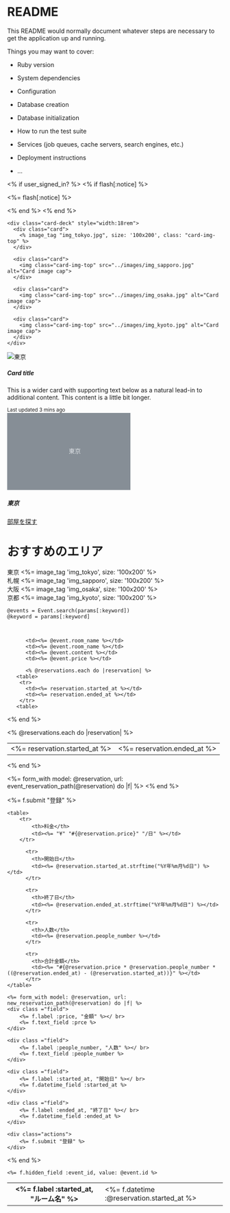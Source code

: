 # README

This README would normally document whatever steps are necessary to get the
application up and running.

Things you may want to cover:

* Ruby version

* System dependencies

* Configuration

* Database creation

* Database initialization

* How to run the test suite

* Services (job queues, cache servers, search engines, etc.)

* Deployment instructions

* ...

<div class="top-page">
  <% if user_signed_in? %> 
    <% if flash[:notice] %>
      <p class="notice"><%= flash[:notice] %></p>
    <% end %>
  <% end %>


    <div class="card-deck" style="width:18rem">
      <div class="card">
        <% image_tag "img_tokyo.jpg", size: '100x200', class: "card-img-top" %>
      </div>
   
      <div class="card">
        <img class="card-img-top" src="../images/img_sapporo.jpg" alt="Card image cap">
      </div>

      <div class="card">
        <img class="card-img-top" src="../images/img_osaka.jpg" alt="Card image cap">
      </div>

      <div class="card">
        <img class="card-img-top" src="../images/img_kyoto.jpg" alt="Card image cap">
      </div>
    </div>
  </div>


<div class="area-box">
<div class="container">

<div class="card-group">
  <div class="card">
    <img src="" class="card-img-top" alt="東京">
    <div class="card-body">
      <h5 class="card-title">Card title</h5>
      <p class="card-text">This is a wider card with supporting text below as a natural lead-in to additional content. This content is a little bit longer.</p>
    </div>
    <div class="card-footer">
      <small class="text-muted">Last updated 3 mins ago</small>
    </div>
  </div>





<div class="card" style="width: 18rem;">
  <svg class="bd-placeholder-img card-img-top" width="100%" height="180" xmlns="http://www.w3.org/2000/svg" 
              preserveAspectRatio="xMidYMid slice" focusable="false" role="img" aria-label="Placeholder: Image cap">
              <title>Placeholder</title><rect fill="#868e96" width="100%" height="100%"/>
              <text fill="#dee2e6" dy=".3em" x="50%" y="50%">東京</text></svg>
  <div class="card-body">
    <h5 class="card-title">東京</h5>
    <a href="#" class="btn btn-primary">部屋を探す</a>
  </div>
</div>



  <div class="panel-area row m-5">
    <h1 class="section-title">おすすめのエリア</h1>
    <div class="panel-item col-lg-3 col-6">
     <span>東京</span>
     <%= image_tag 'img_tokyo', size: '100x200' %>
    </div>
    <div class="panel-item col-lg-3 col-6">
    <span>札幌</span>
      <%= image_tag 'img_sapporo', size: '100x200' %>
    </div>
    <div class="panel-item col-lg-3 col-6">
    <span>大阪</span>
      <%= image_tag 'img_osaka', size: '100x200' %>
    </div>
    <div class="panel-item col-lg-3 col-6">
    <span>京都</span>
     <%= image_tag 'img_kyoto', size: '100x200' %>
    </div>
  </div>
  </div>



    @events = Event.search(params[:keyword])
    @keyword = params[:keyword]



          <td><%= @event.room_name %></td>
          <td><%= @event.room_name %></td>
          <td><%= @event.content %></td>
          <td><%= @event.price %></td>

          <% @reservations.each do |reservation| %>
       <table>
        <tr>
          <td><%= reservation.started_at %></td>
          <td><%= reservation.ended_at %></td>
        </tr>
       <table>
<% end %>

<% @reservations.each do |reservation| %>
       <table>
        <tr>
          <td><%= reservation.started_at %></td>
          <td><%= reservation.ended_at %></td>
        </tr>
       <table>
<% end %>













<%= form_with model: @reservation, url: event_reservation_path(@reservation) do |f| %>
    <% end %>
  <div class="field">
            <tr>
                <th><%= f.label :started_at, "ルーム名" %></th>
                <td><%= f.datetime :@reservation.started_at %></td>
            </tr>
        </div>
<div class="actions">
        <%= f.submit "登録" %>
    </div>


    <table>   
        <tr>
            <th>料金</th>
            <td><%= "¥" "#{@reservation.price}" "/日" %></td>
        </tr>

          <tr>
            <th>開始日</th>
            <td><%= @reservation.started_at.strftime("%Y年%m月%d日") %></td>
          </tr>
   
          <tr>
            <th>終了日</th>
            <td><%= @reservation.ended_at.strftime("%Y年%m月%d日") %></td>
          </tr>

          <tr>
            <th>人数</th>
            <td><%= @reservation.people_number %></td>
          </tr>

          <tr>
            <th>合計金額</th>
            <td><%= "#{@reservation.price * @reservation.people_number * ((@reservation.ended_at) - (@reservation.started_at))}" %></td>
          </tr>
    </table>

    <%= form_with model: @reservation, url: new_reservation_path(@reservation) do |f| %>
    <div class ="field">
        <%= f.label :price, "金額" %></ br>
        <%= f.text_field :prce %>
    </div>

    <div class ="field">
        <%= f.label :people_number, "人数" %></ br>
        <%= f.text_field :people_number %>
    </div>

    <div class ="field">
        <%= f.label :started_at, "開始日" %></ br>
        <%= f.datetime_field :started_at %>
    </div>

    <div class ="field">
        <%= f.label :ended_at, "終了日" %></ br>
        <%= f.datetime_field :ended_at %>
    </div>

    <div class="actions">
        <%= f.submit "登録" %>
    </div>

<% end %>

    <%= f.hidden_field :event_id, value: @event.id %>


